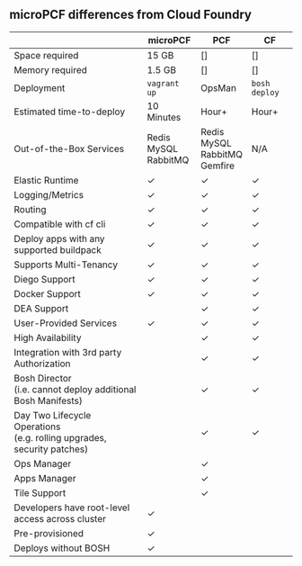 

## microPCF differences from Cloud Foundry
|                                                                           | microPCF                   | PCF                                   | CF            |
| ---                                                                       | ---                        | ---                                   | ---           |
| Space required                                                            | 15 GB                      | []                                    | []            |
| Memory required                                                           | 1.5 GB                     | []                                    | []            |
| Deployment                                                                | `vagrant up`               | OpsMan                                | `bosh deploy` |
| Estimated time-to-deploy                                                  | 10 Minutes                 | Hour+                                 | Hour+         |
| Out-of-the-Box Services                                                   | Redis<br>MySQL<br>RabbitMQ | Redis<br>MySQL<br>RabbitMQ<br>Gemfire | N/A           |
| Elastic Runtime                                                           | ✓                          | ✓                                     | ✓             |
| Logging/Metrics                                                           | ✓                          | ✓                                     | ✓             |
| Routing                                                                   | ✓                          | ✓                                     | ✓             |
| Compatible with cf cli                                                    | ✓                          | ✓                                     | ✓             |
| Deploy apps with any supported buildpack                                  | ✓                          | ✓                                     | ✓             |
| Supports Multi-Tenancy                                                    | ✓                          | ✓                                     | ✓             |
| Diego Support                                                             | ✓                          | ✓                                     | ✓             |
| Docker Support                                                            | ✓                          | ✓                                     | ✓             |
| DEA Support                                                               |                            | ✓                                     | ✓             |
| User-Provided Services                                                    | ✓                          | ✓                                     | ✓             |
| High Availability                                                         |                            | ✓                                     | ✓             |
| Integration with 3rd party Authorization                                  |                            | ✓                                     | ✓             |
| Bosh Director<br>(i.e. cannot deploy additional Bosh Manifests)           |                            | ✓                                     | ✓             |
| Day Two Lifecycle Operations<br>(e.g. rolling upgrades, security patches) |                            | ✓                                     | ✓             |
| Ops Manager                                                               |                            | ✓                                     |               |
| Apps Manager                                                              |                            | ✓                                     |               |
| Tile Support                                                              |                            | ✓                                     |               |
| Developers have root-level access across cluster                          | ✓                          |                                       |               |
| Pre-provisioned                                                           | ✓                          |                                       |               |
| Deploys without BOSH                                                      | ✓                          |                                       |               |
